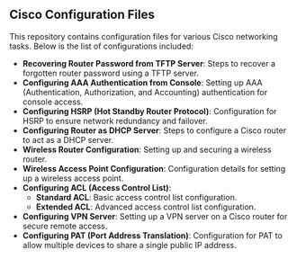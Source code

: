 ## Cisco Configuration Files

This repository contains configuration files for various Cisco networking tasks. Below is the list of configurations included:

- **Recovering Router Password from TFTP Server**: Steps to recover a forgotten router password using a TFTP server.
- **Configuring AAA Authentication from Console**: Setting up AAA (Authentication, Authorization, and Accounting) authentication for console access.
- **Configuring HSRP (Hot Standby Router Protocol)**: Configuration for HSRP to ensure network redundancy and failover.
- **Configuring Router as DHCP Server**: Steps to configure a Cisco router to act as a DHCP server.
- **Wireless Router Configuration**: Setting up and securing a wireless router.
- **Wireless Access Point Configuration**: Configuration details for setting up a wireless access point.
- **Configuring ACL (Access Control List)**:
  - **Standard ACL**: Basic access control list configuration.
  - **Extended ACL**: Advanced access control list configuration.
- **Configuring VPN Server**: Setting up a VPN server on a Cisco router for secure remote access.
- **Configuring PAT (Port Address Translation)**: Configuration for PAT to allow multiple devices to share a single public IP address.
